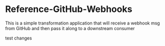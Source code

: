 # Reference-GitHub-Webhooks
This is a simple transformation application that will receive a webhook msg from GitHub and then pass it along to a downstream consumer

test changes
